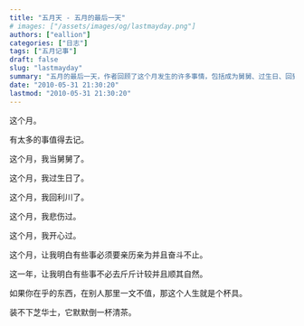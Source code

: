 ```yaml
---
title: "五月天 - 五月的最后一天"
# images: ["/assets/images/og/lastmayday.png"]
authors: ["eallion"]
categories: ["日志"]
tags: ["五月记事"]
draft: false
slug: "lastmayday"
summary: "五月的最后一天，作者回顾了这个月发生的许多事情，包括成为舅舅、过生日、回到故乡利川等。他在这个月经历了悲伤和开心，并且明白了一些道理：有些事情需要亲身经历并不断努力，而有些事情则应该随遇而安。如果你在别人眼中毫无价值，那么人生就像是倒满清茶却装不下芝华士酒一样令人沮丧。"
date: "2010-05-31 21:30:20"
lastmod: "2010-05-31 21:30:20"
---
```


这个月。

有太多的事值得去记。

这个月，我当舅舅了。

这个月，我过生日了。

这个月，我回利川了。

这个月，我悲伤过。

这个月，我开心过。

这个月，让我明白有些事必须要亲历亲为并且奋斗不止。

这一年，让我明白有些事不必去斤斤计较并且顺其自然。

如果你在乎的东西，在别人那里一文不值，那这个人生就是个杯具。

装不下芝华士，它默默倒一杯清茶。
